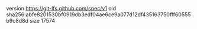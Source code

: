 version https://git-lfs.github.com/spec/v1
oid sha256:abfe8201530bf0919db3edf04ae6ce9a077d12df435163750fff60555b9c8d8d
size 17574
